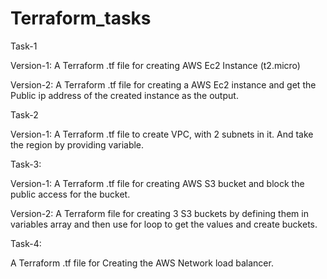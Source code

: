 # Terraform_tasks


Task-1

  Version-1: 
  A Terraform .tf file for creating AWS Ec2 Instance (t2.micro)
  
  Version-2:
  A Terraform .tf file for creating a AWS Ec2 instance and get the Public ip address of the created instance as the output.
  
Task-2

  Version-1:
  A Terraform .tf file to create VPC, with 2 subnets in it. And take the region by providing variable.
  
Task-3:

  Version-1:
  A Terraform .tf file for creating AWS S3 bucket and block the public access for the bucket.

  Version-2:
   A Terraform file for creating 3 S3 buckets by defining them in variables array and then use for loop to get the values and create buckets.

Task-4:

A Terraform .tf file for Creating the AWS Network load balancer.

